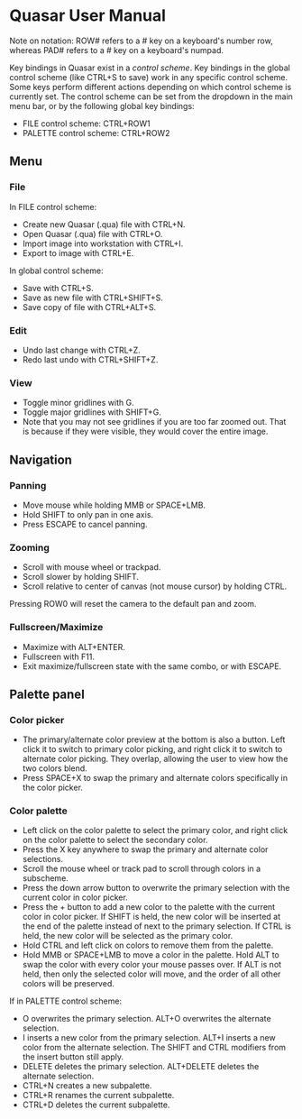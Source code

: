# Quasar User Manual

Note on notation: ROW# refers to a # key on a keyboard's number row, whereas PAD# refers to a # key on a keyboard's numpad.

Key bindings in Quasar exist in a *control scheme*. Key bindings in the global control scheme (like CTRL+S to save) work in any specific control scheme. Some keys perform different actions depending on which control scheme is currently set.
The control scheme can be set from the dropdown in the main menu bar, or by the following global key bindings:
* FILE control scheme: CTRL+ROW1
* PALETTE control scheme: CTRL+ROW2

## Menu

### File

In FILE control scheme:
* Create new Quasar (.qua) file with CTRL+N.
* Open Quasar (.qua) file with CTRL+O.
* Import image into workstation with CTRL+I.
* Export to image with CTRL+E.

In global control scheme:
* Save with CTRL+S.
* Save as new file with CTRL+SHIFT+S.
* Save copy of file with CTRL+ALT+S.

### Edit

* Undo last change with CTRL+Z.
* Redo last undo with CTRL+SHIFT+Z.

### View

* Toggle minor gridlines with G.
* Toggle major gridlines with SHIFT+G.
* Note that you may not see gridlines if you are too far zoomed out. That is because if they were visible, they would cover the entire image.

## Navigation

### Panning

* Move mouse while holding MMB or SPACE+LMB.
* Hold SHIFT to only pan in one axis.
* Press ESCAPE to cancel panning.

### Zooming

* Scroll with mouse wheel or trackpad.
* Scroll slower by holding SHIFT.
* Scroll relative to center of canvas (not mouse cursor) by holding CTRL.

Pressing ROW0 will reset the camera to the default pan and zoom.

### Fullscreen/Maximize

* Maximize with ALT+ENTER.
* Fullscreen with F11.
* Exit maximize/fullscreen state with the same combo, or with ESCAPE.

## Palette panel

### Color picker

* The primary/alternate color preview at the bottom is also a button. Left click it to switch to primary color picking, and right click it to switch to alternate color picking. They overlap, allowing the user to view how the two colors blend.
* Press SPACE+X to swap the primary and alternate colors specifically in the color picker.

### Color palette

* Left click on the color palette to select the primary color, and right click on the color palette to select the secondary color.
* Press the X key anywhere to swap the primary and alternate color selections.
* Scroll the mouse wheel or track pad to scroll through colors in a subscheme.
* Press the down arrow button to overwrite the primary selection with the current color in color picker.
* Press the + button to add a new color to the palette with the current color in color picker. If SHIFT is held, the new color will be inserted at the end of the palette instead of next to the primary selection. If CTRL is held, the new color will be selected as the primary color.
* Hold CTRL and left click on colors to remove them from the palette.
* Hold MMB or SPACE+LMB to move a color in the palette. Hold ALT to swap the color with every color your mouse passes over. If ALT is not held, then only the selected color will move, and the order of all other colors will be preserved.

If in PALETTE control scheme:
* O overwrites the primary selection. ALT+O overwrites the alternate selection.
* I inserts a new color from the primary selection. ALT+I inserts a new color from the alternate selection. The SHIFT and CTRL modifiers from the insert button still apply.
* DELETE deletes the primary selection. ALT+DELETE deletes the alternate selection.
* CTRL+N creates a new subpalette.
* CTRL+R renames the current subpalette.
* CTRL+D deletes the current subpalette.
